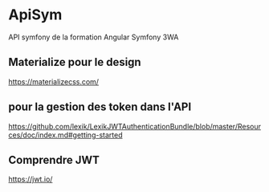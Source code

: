 # ApiSym
API symfony de la formation Angular Symfony 3WA

## Materialize pour le design
https://materializecss.com/

## pour la gestion des token dans l'API
https://github.com/lexik/LexikJWTAuthenticationBundle/blob/master/Resources/doc/index.md#getting-started

## Comprendre JWT 
https://jwt.io/
